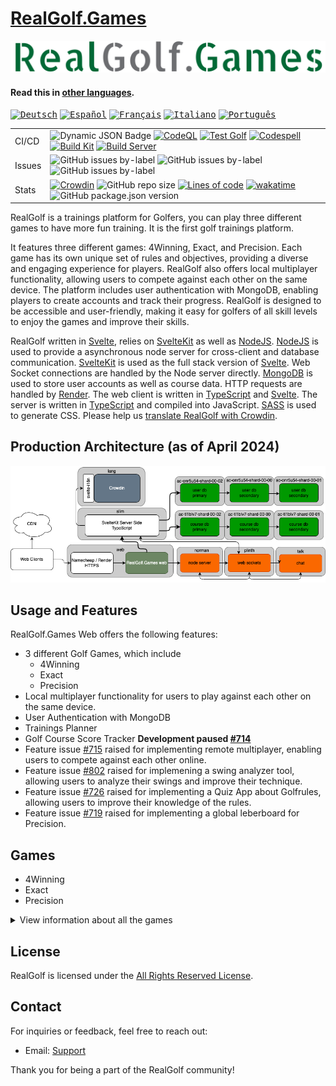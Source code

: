 # [RealGolf.Games](https://realgolf.games)

![RealGolf.Games Banner](https://raw.githubusercontent.com/realgolf/web/main/img/logo_banner.PNG)

#### **Read this in [other languages](./translation/translations.md).**

<kbd>[<img title="Deutsch" alt="Deutsch" src="https://cdn.statically.io/gh/hjnilsson/country-flags/master/svg/de.svg" width="22">](./translation/de/German.md)</kbd> <kbd>[<img title="Español" alt="Español" src="https://cdn.statically.io/gh/hjnilsson/country-flags/master/svg/es.svg" width="22">](./translation/es/Spanish.md)</kbd> <kbd>[<img title="Français" alt="Français" src="https://cdn.statically.io/gh/hjnilsson/country-flags/master/svg/fr.svg" width="22">](./translation/fr/French.md)</kbd> <kbd>[<img title="Italiano" alt="Italiano" src="https://cdn.statically.io/gh/hjnilsson/country-flags/master/svg/it.svg" width="22">](./translation/it/Italian.md)</kbd> <kbd>[<img title="Português" alt="Português" src="https://cdn.statically.io/gh/hjnilsson/country-flags/master/svg/pt.svg" width="22">](./translation/pt/Portuguese.md)</kbd>

|        |                                                                                                                                                                                                                                                                                                                                                                                                                                                                                                                                                                                                                                                                                                                                                                                                                                                                                                                                                                                                                                                                                   |
| ------ | --------------------------------------------------------------------------------------------------------------------------------------------------------------------------------------------------------------------------------------------------------------------------------------------------------------------------------------------------------------------------------------------------------------------------------------------------------------------------------------------------------------------------------------------------------------------------------------------------------------------------------------------------------------------------------------------------------------------------------------------------------------------------------------------------------------------------------------------------------------------------------------------------------------------------------------------------------------------------------------------------------------------------------------------------------------------------------- |
| CI/CD  | ![Dynamic JSON Badge](https://img.shields.io/badge/dynamic/json?url=https%3A%2F%2Frender-deploy-status-vwj3.onrender.com%2Fsrv-cpbhfa5ds78s73evmceg&query=status&style=flat-square&logo=render&label=Render) [![CodeQL](https://github.com/realgolf/realgolf/actions/workflows/github-code-scanning/codeql/badge.svg)](https://github.com/realgolf/realgolf/actions/workflows/github-code-scanning/codeql) [![Test Golf](https://github.com/realgolf/realgolf/actions/workflows/test.yml/badge.svg)](https://github.com/realgolf/realgolf/actions/workflows/test.yml) [![Codespell](https://github.com/realgolf/realgolf/actions/workflows/codespell.yml/badge.svg?branch=main)](https://github.com/realgolf/realgolf/actions/workflows/codespell.yml) [![Build Kit](https://github.com/realgolf/realgolf/actions/workflows/kit.yml/badge.svg)](https://github.com/realgolf/realgolf/actions/workflows/kit.yml) [![Build Server](https://github.com/realgolf/realgolf/actions/workflows/server.yml/badge.svg)](https://github.com/realgolf/realgolf/actions/workflows/server.yml) |
| Issues | ![GitHub issues by-label](https://img.shields.io/github/issues/realgolf/realgolf/feature) ![GitHub issues by-label](https://img.shields.io/github/issues/realgolf/realgolf/bug) ![GitHub issues by-label](https://img.shields.io/github/issues/realgolf/realgolf/game)                                                                                                                                                                                                                                                                                                                                                                                                                                                                                                                                                                                                                                                                                                                                                                                                            |
| Stats  | [![Crowdin](https://badges.crowdin.net/realgolf/localized.svg)](https://crowdin.com/project/realgolf) ![GitHub repo size](https://img.shields.io/github/repo-size/realgolf/realgolf) [![Lines of code](https://tokei.rs/b1/github/realgolf/realgolf)](https://github.com/XAMPPRocky/tokei) [![wakatime](https://wakatime.com/badge/github/realgolf/web.svg)](https://wakatime.com/badge/github/realgolf/web) ![GitHub package.json version](https://img.shields.io/github/package-json/v/realgolf/realgolf)                                                                                                                                                                                                                                                                                                                                                                                                                                                                                                                                                                       |

RealGolf is a trainings platform for Golfers, you can play three different games to have more fun training. It is the first golf trainings platform.

It features three different games: 4Winning, Exact, and Precision. Each game has its own unique set of rules and objectives, providing a diverse and engaging experience for players. RealGolf also offers local multiplayer functionality, allowing users to compete against each other on the same device. The platform includes user authentication with MongoDB, enabling players to create accounts and track their progress. RealGolf is designed to be accessible and user-friendly, making it easy for golfers of all skill levels to enjoy the games and improve their skills.

RealGolf written in [Svelte](https://svelte.dev), relies on [SvelteKit](https://kit.svelte.dev) as well as [NodeJS](https://nodejs.org/en). [NodeJS](https:://nodejs.org/en) is used to provide a asynchronous node server for cross-client and database communication. [SvelteKit](https://kit.svelte.dev) is used as the full stack version of [Svelte](https://svelte.dev). Web Socket connections are handled by the Node server directly. [MongoDB](https://www.mongodb.com/) is used to store user accounts as well as course data. HTTP requests are handled by [Render](https://render.com). The web client is written in [TypeScript](https://www.typescriptlang.org/) and [Svelte](https://svelte.dev). The server is written in [TypeScript](https://www.typescriptlang.org/) and compiled into JavaScript. [SASS](https://sass-lang.com/) is used to generate CSS. Please help us [translate RealGolf with Crowdin](https://crowdin.com/project/realgolf).

## Production Architecture (as of April 2024)

![RealGolf server site production architecture diagram](https://raw.githubusercontent.com/realgolf/realgolf/main/img/architecture.png)

## Usage and Features

RealGolf.Games Web offers the following features:

- 3 different Golf Games, which include
  - 4Winning
  - Exact
  - Precision
- Local multiplayer functionality for users to play against each other on the same device.
- User Authentication with MongoDB
- Trainings Planner
- Golf Course Score Tracker **Development paused [#714](https://github.com/realgolf/realgolf/issues/714)**
- Feature issue [#715](https://github.com/realgolf/realgolf/issues/715) raised for implementing remote multiplayer, enabling users to compete against each other online.
- Feature issue [#802](https://github.com/realgolf/realgolf/issues/802) raised for implemening a swing analyzer tool, allowing users to analyze their swings and improve their technique.
- Feature issue [#726](https://github.com/realgolf/realgolf/issues/726) raised for implementing a Quiz App about Golfrules, allowing users to improve their knowledge of the rules.
- Feature issue [#719](https://github.com/realgolf/realgolf/issues/719) raised for implementing a global leberboard for Precision.

## Games

- 4Winning
- Exact
- Precision

<details>
  <summary>View information about all the games</summary>

### 4Winning

In 4Winning, the objective is to strategically connect four pieces in a row. Our version of the game features a larger board than the standard 4x4 layout, with 8 columns and 9 rows. The additional columns on each side introduce a challenge: players must hit a specific distance within the lateral deviation. This aspect becomes more pronounced in Silver Mode and above, adding complexity and requiring players to carefully consider their moves.

![4Winning Game](https://raw.githubusercontent.com/realgolf/realgolf/main/img/4Winning.png)

### Exact

Exact is a game where the objective is to hit 100 or below while scoring the most points. Players earn points based on the following criteria: Achieving exactly 100 meters awards 5 points, hitting multiples of ten earns 3 points, numbers with repeating digits score 2 points. Additionally, hitting the same row doubles the points earned. However, any other number exceeding 100 or falling below 5 results in a deduction of 1 point. Every other number between 5 and 100 scores 1 point. The challenge lies in balancing accuracy with maximizing points to achieve the highest score.

![Exact Game](https://raw.githubusercontent.com/realgolf/realgolf/main/img/Exact.png)

### Precision

Precision is a game where the objective is to get as close to the targets as possible. For every meter you miss the target, you will receive a deduction of one point. The winner of the game is the player with the highest points at the end. The game concludes until only one player has points remaining. You can observe the distance you need to shoot and the current team, along with the remaining points for each team.

![Precision Game](https://raw.githubusercontent.com/realgolf/realgolf/main/img/Precision.png)

</details>

## License

RealGolf is licensed under the [All Rights Reserved License](LICENSE.md).

## Contact

For inquiries or feedback, feel free to reach out:

- Email: [Support](mailto:support@realgolf.games)

Thank you for being a part of the RealGolf community!
